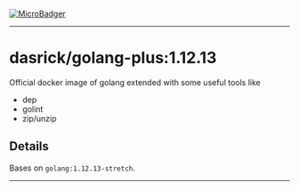 [![MicroBadger][microbadger-image]][microbadger-url]

***

# dasrick/golang-plus:1.12.13

Official docker image of golang extended with some useful tools like

* dep
* golint
* zip/unzip

## Details

Bases on `golang:1.12.13-stretch`.

***

[microbadger-image]: https://images.microbadger.com/badges/image/dasrick/golang-plus:1.12.13.svg
[microbadger-url]: https://microbadger.com/images/dasrick/golang-plus:1.12.13
